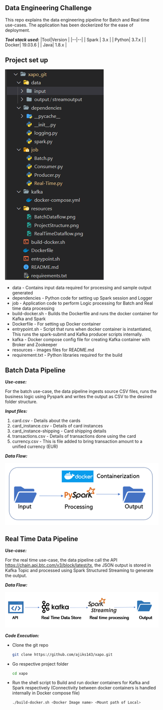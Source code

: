 ## Data Engineering Challenge

This repo explains the data engineering pipeline for Batch and Real time use-cases. The application has been dockerized for the ease of deployment.

_**Tool stack used:**_
  |Tool|Version  |
|--|--|
| Spark | 3.x |
| Python| 3.7.x |
| Docker| 19.03.6 |
| Java| 1.8.x |

 ## Project set up
 
 
 ![](resources/ProjectStructure.png)
 
 - data - Contains input data required for processing and sample output generated
 - dependencies - Python code for setting up Spark session and Logger 
 - job - Application code to perform Logic processing for Batch and Real time data processing
 - build-docker.sh - Builds the Dockerfile and runs the docker container for Kafka and Spark
 - Dockerfile - For setting up Docker container
 - entrypoint.sh - Script that runs when docker container is instantiated, This runs the spark-submit and Kafka producer scripts internally.
 - kafka - Docker compose config file for creating Kafka container with Broker and Zookeeper
 - resources - images files for README.md
 - requirement.txt - Python libraries required for the build

## **Batch Data Pipeline**
_**Use-case:**_

For the batch use-case, the data pipeline ingests source CSV files,
   runs the business logic using Pyspark and writes the output as CSV to
   the desired folder structure.
   
 _**Input files:**_
 1. card.csv - Details about the cards 		 
 2. card_instance.csv - Details of card instances 
 3. card_instance-shipping - Card shipping details 
 4. transactions.csv - Details of transactions done using the card
 5. currency.csv - This is file added to bring transaction amount to a  
    unified currency (EUR)
		 
 _**Data Flow:**_
 
 ![](resources/BatchDataflow.png)
 
 ## **Real Time Data Pipeline**
 _**Use-case:**_
 
 For the real time use-case, the data pipeline call the API https://chain.api.btc.com/v3/block/latest/tx, the JSON output is stored in Kafka Topic and processed using Spark Structured Streaming to generate the output.
 
  _**Data Flow:**_
 
 ![](resources/RealTimeDataflow.png)

_**Code Execution:**_

 - Clone the git repo
    ```sh
    git clone https://github.com/ajiks143/xapo.git
    ```   
 - Go respective project folder
    ```sh
    cd xapo
    ```
 - Run the shell script to Build and run docker containers for Kafka and Spark respectively (Connectivity between docker containers is handled internally in Docker compose file)
    ```sh
    ./build-docker.sh <Docker Image name> <Mount path of Local>
    ```

    

    

 
